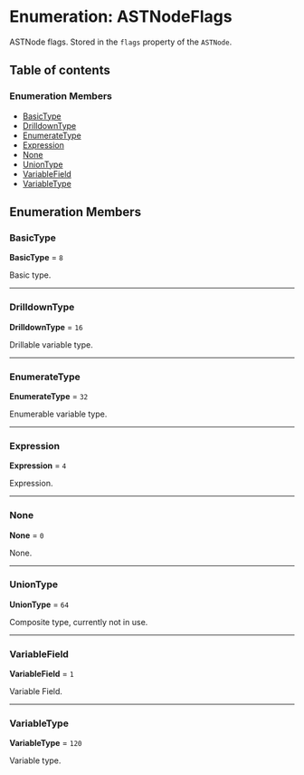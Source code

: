# Enumeration: ASTNodeFlags

ASTNode flags. Stored in the `flags` property of the `ASTNode`.

## Table of contents

### Enumeration Members

* [BasicType](/en/auto-docs/free-layout-editor/enums/ASTNodeFlags.md#basictype)
* [DrilldownType](/en/auto-docs/free-layout-editor/enums/ASTNodeFlags.md#drilldowntype)
* [EnumerateType](/en/auto-docs/free-layout-editor/enums/ASTNodeFlags.md#enumeratetype)
* [Expression](/en/auto-docs/free-layout-editor/enums/ASTNodeFlags.md#expression)
* [None](/en/auto-docs/free-layout-editor/enums/ASTNodeFlags.md#none)
* [UnionType](/en/auto-docs/free-layout-editor/enums/ASTNodeFlags.md#uniontype)
* [VariableField](/en/auto-docs/free-layout-editor/enums/ASTNodeFlags.md#variablefield)
* [VariableType](/en/auto-docs/free-layout-editor/enums/ASTNodeFlags.md#variabletype)

## Enumeration Members

### BasicType

**BasicType** = `8`

Basic type.

***

### DrilldownType

**DrilldownType** = `16`

Drillable variable type.

***

### EnumerateType

**EnumerateType** = `32`

Enumerable variable type.

***

### Expression

**Expression** = `4`

Expression.

***

### None

**None** = `0`

None.

***

### UnionType

**UnionType** = `64`

Composite type, currently not in use.

***

### VariableField

**VariableField** = `1`

Variable Field.

***

### VariableType

**VariableType** = `120`

Variable type.
